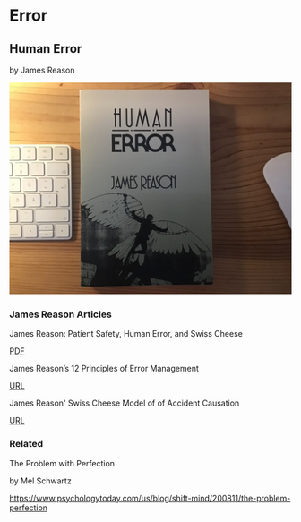# Error

## Human Error

by James Reason

![](Images/9F8DE2CA-9AE1-4E99-A7C2-C9E14492A151.jpeg)

### James Reason Articles

James Reason: Patient Safety, Human Error, and Swiss Cheese

[PDF](Images/James_Reason_Patient_Safety_Human%20Error_and_Swiss_Cheese.pdf)

James Reason’s 12 Principles of Error Management

[URL](http://aerossurance.com/helicopters/james-reasons-12-principles-error-management/)

James Reason' Swiss Cheese Model of of Accident Causation

[URL](https://skybrary.aero/articles/james-reason-hf-model)

### Related

The Problem with Perfection

by Mel Schwartz

https://www.psychologytoday.com/us/blog/shift-mind/200811/the-problem-perfection
